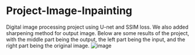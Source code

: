 # Project-Image-Inpainting
Digital image processing project using U-net and SSIM loss. We also added sharpening method for output image.
Below are some results of the project, with the middle part being the output, the left part being the input, and the right part being the original image.
![image](https://github.com/user-attachments/assets/ff5c8bdc-7648-4f32-8c2f-b5b34758bf66)
